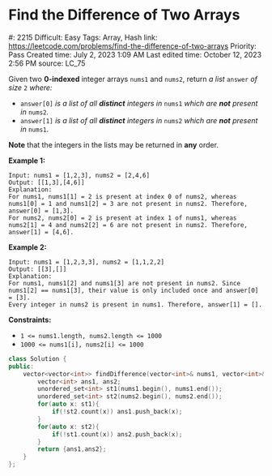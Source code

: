 # Find the Difference of Two Arrays

#: 2215
Difficult: Easy
Tags: Array, Hash
link: https://leetcode.com/problems/find-the-difference-of-two-arrays
Priority: Pass
Created time: July 2, 2023 1:09 AM
Last edited time: October 12, 2023 2:56 PM
source: LC_75

Given two **0-indexed** integer arrays `nums1` and `nums2`, return *a list* `answer` *of size* `2` *where:*

- `answer[0]` *is a list of all **distinct** integers in* `nums1` *which are **not** present in* `nums2`*.*
- `answer[1]` *is a list of all **distinct** integers in* `nums2` *which are **not** present in* `nums1`.

**Note** that the integers in the lists may be returned in **any** order.

**Example 1:**

```
Input: nums1 = [1,2,3], nums2 = [2,4,6]
Output: [[1,3],[4,6]]
Explanation:
For nums1, nums1[1] = 2 is present at index 0 of nums2, whereas nums1[0] = 1 and nums1[2] = 3 are not present in nums2. Therefore, answer[0] = [1,3].
For nums2, nums2[0] = 2 is present at index 1 of nums1, whereas nums2[1] = 4 and nums2[2] = 6 are not present in nums2. Therefore, answer[1] = [4,6].
```

**Example 2:**

```
Input: nums1 = [1,2,3,3], nums2 = [1,1,2,2]
Output: [[3],[]]
Explanation:
For nums1, nums1[2] and nums1[3] are not present in nums2. Since nums1[2] == nums1[3], their value is only included once and answer[0] = [3].
Every integer in nums2 is present in nums1. Therefore, answer[1] = [].

```

**Constraints:**

- `1 <= nums1.length, nums2.length <= 1000`
- `1000 <= nums1[i], nums2[i] <= 1000`

```cpp
class Solution {
public:
    vector<vector<int>> findDifference(vector<int>& nums1, vector<int>& nums2) {
        vector<int> ans1, ans2;
        unordered_set<int> st1(nums1.begin(), nums1.end());
        unordered_set<int> st2(nums2.begin(), nums2.end());
        for(auto x: st1){
            if(!st2.count(x)) ans1.push_back(x);
        }
        for(auto x: st2){
            if(!st1.count(x)) ans2.push_back(x);
        }
        return {ans1,ans2};
    }
};
```